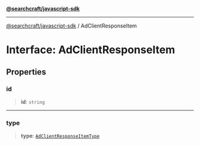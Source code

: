 [**@searchcraft/javascript-sdk**](/reference/sdk/js-vanilla/README.md)

***

[@searchcraft/javascript-sdk](/reference/sdk/js-vanilla/globals.md) / AdClientResponseItem

# Interface: AdClientResponseItem

## Properties

### id

> **id**: `string`

***

### type

> **type**: [`AdClientResponseItemType`](/reference/sdk/js-vanilla/type-aliases/AdClientResponseItemType.md)
